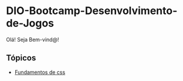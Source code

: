 # DIO-Bootcamp-Desenvolvimento-de-Jogos

Olá! Seja Bem-vind@!

## Tópicos
- [Fundamentos de css](https://github.com/Douglas10009/DIO-Bootcamp-Desenvolvimento-de-Jogos/tree/main/Fundamentos%20de%20%20CSS)
